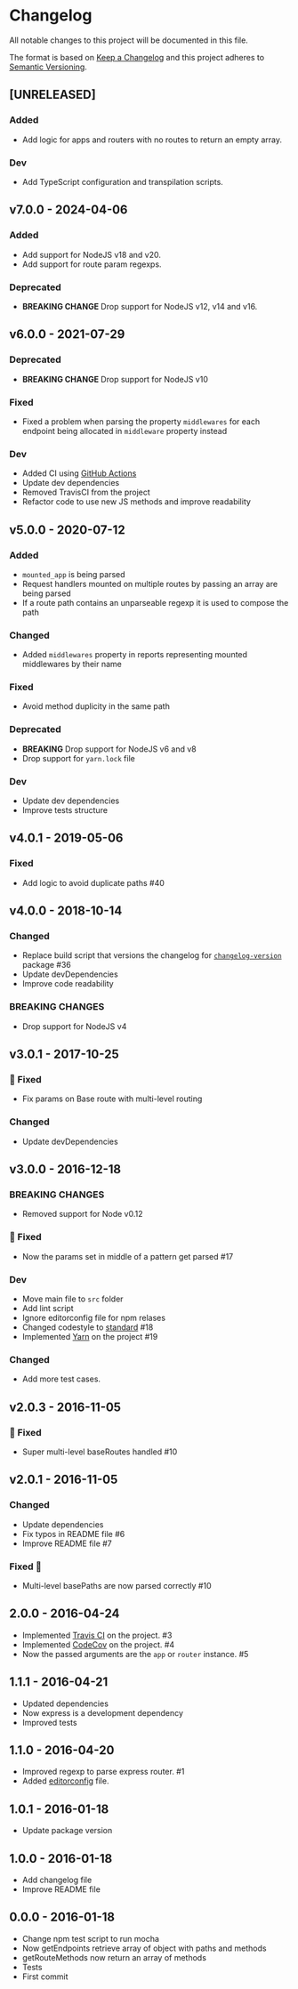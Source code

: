 # Changelog
All notable changes to this project will be documented in this file.

The format is based on [Keep a Changelog](http://keepachangelog.com/en/1.0.0/)
and this project adheres to [Semantic Versioning](http://semver.org/spec/v2.0.0.html).

<!--
## [UNRELEASED]
### Added
### Changed
### Deprecated
### Removed
### Fixed
### Security
### Dev
-->

## [UNRELEASED]

### Added
- Add logic for apps and routers with no routes to return an empty array.

### Dev
- Add TypeScript configuration and transpilation scripts.

## v7.0.0 - 2024-04-06

### Added
- Add support for NodeJS v18 and v20.
- Add support for route param regexps.

### Deprecated
- **BREAKING CHANGE** Drop support for NodeJS v12, v14 and v16.


## v6.0.0 - 2021-07-29

### Deprecated
- **BREAKING CHANGE** Drop support for NodeJS v10

### Fixed
- Fixed a problem when parsing the property `middlewares` for each endpoint being allocated in `middleware` property instead

### Dev
- Added CI using [GitHub Actions](https://docs.github.com/en/actions)
- Update dev dependencies
- Removed TravisCI from the project
- Refactor code to use new JS methods and improve readability


## v5.0.0 - 2020-07-12

### Added
- `mounted_app` is being parsed
- Request handlers mounted on multiple routes by passing an array are being parsed
- If a route path contains an unparseable regexp it is used to compose the path

### Changed
- Added `middlewares` property in reports representing mounted middlewares by their name

### Fixed
- Avoid method duplicity in the same path

### Deprecated
- **BREAKING** Drop support for NodeJS v6 and v8
- Drop support for `yarn.lock` file

### Dev
- Update dev dependencies
- Improve tests structure


## v4.0.1 - 2019-05-06
### Fixed
- Add logic to avoid duplicate paths #40


## v4.0.0 - 2018-10-14

### Changed
- Replace build script that versions the changelog for [`changelog-version`](https://www.npmjs.com/package/changelog-version) package #36
- Update devDependencies
- Improve code readability

### BREAKING CHANGES
- Drop support for NodeJS v4


## v3.0.1 - 2017-10-25

### 🐛 Fixed
- Fix params on Base route with multi-level routing

### Changed
- Update devDependencies


## v3.0.0 - 2016-12-18

### BREAKING CHANGES
- Removed support for Node v0.12

### 🐛 Fixed
- Now the params set in middle of a pattern get parsed #17

### Dev
- Move main file to `src` folder
- Add lint script
- Ignore editorconfig file for npm relases
- Changed codestyle to [standard](http://standardjs.com/) #18
- Implemented [Yarn](https://yarnpkg.com) on the project #19

### Changed
- Add more test cases.


## v2.0.3 - 2016-11-05

### 🐛 Fixed
- Super multi-level baseRoutes handled #10


## v2.0.1 - 2016-11-05

### Changed
- Update dependencies
- Fix typos in README file #6
- Improve README file #7

### Fixed 🐛
- Multi-level basePaths are now parsed correctly #10


## 2.0.0 - 2016-04-24

- Implemented [Travis CI](https://travis-ci.org/) on the project. #3
- Implemented [CodeCov](https://codecov.io/) on the project. #4
- Now the passed arguments are the `app` or `router` instance. #5

## 1.1.1 - 2016-04-21

- Updated dependencies
- Now express is a development dependency
- Improved tests


## 1.1.0 - 2016-04-20

- Improved regexp to parse express router. #1
- Added [editorconfig](http://editorconfig.org) file.


## 1.0.1 - 2016-01-18

- Update package version


## 1.0.0 - 2016-01-18

- Add changelog file
- Improve README file


## 0.0.0 - 2016-01-18

- Change npm test script to run mocha
- Now getEndpoints retrieve array of object with paths and methods
- getRouteMethods now return an array of methods
- Tests
- First commit
